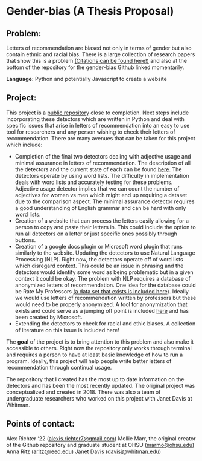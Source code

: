 # Gender-bias (A Thesis Proposal)

## Problem:
Letters of recommendation are biased not only in terms of gender but also contain ethnic and racial bias. There is a large collection of research papers that show this is a problem [(Citations can be found here!)](https://drive.google.com/drive/folders/1J-Z8DU5IpA3pOYG4qYVTcDnyDvMKvyr7?usp=sharing) and also at the bottom of the repository for the gender-bias Github linked momentarily.

**Language:** Python and potentially Javascript to create a website

## Project:

This project is a [public repository](https://github.com/gender-bias/gender-bias) close to completion. Next steps include incorporating these detectors which are written in Python and deal with specific issues
that arise in letters of recommendation into an easy to use tool for researchers and
any person wishing to check their letters of recommendation. There are many avenues
that can be taken for this project which include:

- Completion of the final two detectors dealing with adjective usage and minimal assurance
in letters of recommendation. The description of all the detectors and the current state of each can be found
[here](https://github.com/ajrichter7/gender-bias/tree/master/genderbias). The detectors operate by using word lists. The difficulty in implementation deals with word lists
and accurately testing for these problems. Adjective usage detector implies that we can
count the number of adjectives for women vs men which might end up requiring a dataset
due to the comparison aspect. The minimal assurance detector requires a good understanding
of English grammar and can be hard with only word lists.
- Creation of a website that can process the letters easily allowing for a person to
copy and paste their letters in. This could include the option to run all detectors
on a letter or just specific ones possibly through buttons.
- Creation of a google docs plugin or Microsoft word plugin that runs similarly to the website.
Updating the detectors to use Natural Language Processing (NLP). Right now,
the detectors operate off of word lists which disregard context. This could
be an issue in phrasing and the detectors would identify some word as being
problematic but in a given context it could be okay. The problem with NLP
requires a database of anonymized letters of recommendation. One idea for
the database could be Rate My Professors [(a data set that exists is included here)](https://data.mendeley.com/datasets/fvtfjyvw7d/2).
Ideally we would use letters of recommendation written by professors but these
would need to be properly anonymized. A tool for anonymization that exists and
could serve as a jumping off point is included [here](https://github.com/microsoft/presidio) and has been created by Microsoft.
- Extending the detectors to check for racial and ethic biases. A collection of literature on this issue is included here!

The **goal** of the project is to bring attention to this problem and also make it accessible to others. Right now the repository only works through terminal and requires a person to have at least basic knowledge of how to run a program. Ideally, this project will help people write better letters of recommendation through continual usage.

The repository that I created has the most up to date information on the detectors and has been the most recently updated. The original project was conceptualized and created in 2018. There was also a team of undergraduate researchers who worked on this project with Janet Davis at Whitman.

## Points of contact:

Alex Richter ‘22 (alexis.richter7@gmail.com)
Mollie Marr, the original creator of the Github repository and graduate student at OHSU (marmo@ohsu.edu)
Anna Ritz (aritz@reed.edu)
Janet Davis (davisj@whitman.edu)
